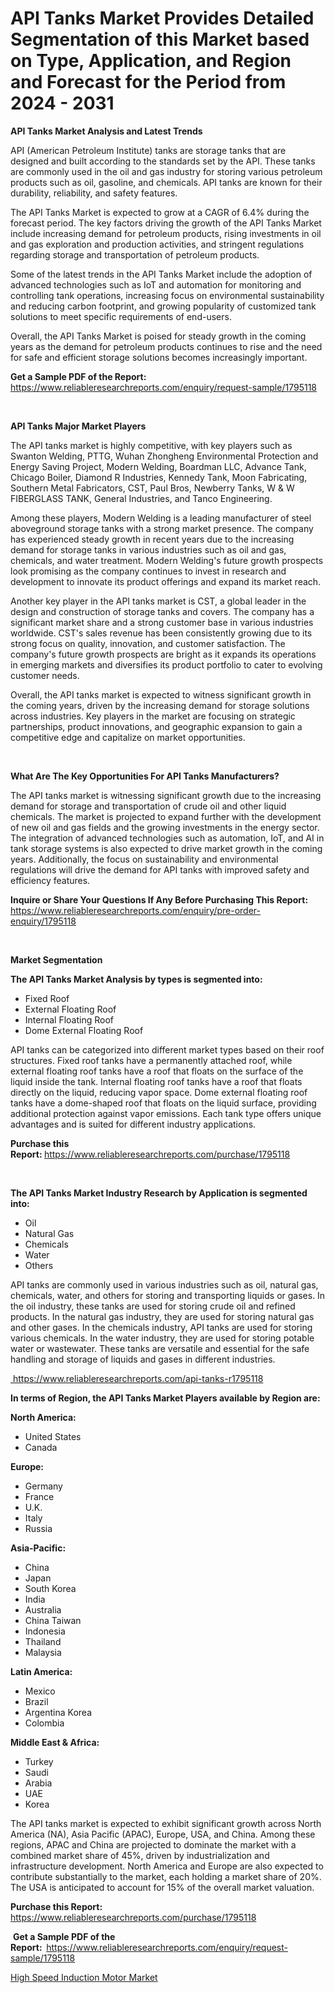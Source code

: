 <p><h1>API Tanks Market Provides Detailed Segmentation of this Market based on Type, Application, and Region and Forecast for the Period from 2024 - 2031</h1></p><p><strong>API Tanks Market Analysis and Latest Trends</strong></p>
<p><p>API (American Petroleum Institute) tanks are storage tanks that are designed and built according to the standards set by the API. These tanks are commonly used in the oil and gas industry for storing various petroleum products such as oil, gasoline, and chemicals. API tanks are known for their durability, reliability, and safety features.</p><p>The API Tanks Market is expected to grow at a CAGR of 6.4% during the forecast period. The key factors driving the growth of the API Tanks Market include increasing demand for petroleum products, rising investments in oil and gas exploration and production activities, and stringent regulations regarding storage and transportation of petroleum products.</p><p>Some of the latest trends in the API Tanks Market include the adoption of advanced technologies such as IoT and automation for monitoring and controlling tank operations, increasing focus on environmental sustainability and reducing carbon footprint, and growing popularity of customized tank solutions to meet specific requirements of end-users.</p><p>Overall, the API Tanks Market is poised for steady growth in the coming years as the demand for petroleum products continues to rise and the need for safe and efficient storage solutions becomes increasingly important.</p></p>
<p><strong>Get a Sample PDF of the Report:&nbsp;</strong> <a href="https://www.reliableresearchreports.com/enquiry/request-sample/1795118">https://www.reliableresearchreports.com/enquiry/request-sample/1795118</a></p>
<p>&nbsp;</p>
<p><strong>API Tanks Major Market Players</strong></p>
<p><p>The API tanks market is highly competitive, with key players such as Swanton Welding, PTTG, Wuhan Zhongheng Environmental Protection and Energy Saving Project, Modern Welding, Boardman LLC, Advance Tank, Chicago Boiler, Diamond R Industries, Kennedy Tank, Moon Fabricating, Southern Metal Fabricators, CST, Paul Bros, Newberry Tanks, W & W FIBERGLASS TANK, General Industries, and Tanco Engineering.</p><p>Among these players, Modern Welding is a leading manufacturer of steel aboveground storage tanks with a strong market presence. The company has experienced steady growth in recent years due to the increasing demand for storage tanks in various industries such as oil and gas, chemicals, and water treatment. Modern Welding's future growth prospects look promising as the company continues to invest in research and development to innovate its product offerings and expand its market reach.</p><p>Another key player in the API tanks market is CST, a global leader in the design and construction of storage tanks and covers. The company has a significant market share and a strong customer base in various industries worldwide. CST's sales revenue has been consistently growing due to its strong focus on quality, innovation, and customer satisfaction. The company's future growth prospects are bright as it expands its operations in emerging markets and diversifies its product portfolio to cater to evolving customer needs.</p><p>Overall, the API tanks market is expected to witness significant growth in the coming years, driven by the increasing demand for storage solutions across industries. Key players in the market are focusing on strategic partnerships, product innovations, and geographic expansion to gain a competitive edge and capitalize on market opportunities.</p></p>
<p>&nbsp;</p>
<p><strong>What Are The Key Opportunities For API Tanks Manufacturers?</strong></p>
<p><p>The API tanks market is witnessing significant growth due to the increasing demand for storage and transportation of crude oil and other liquid chemicals. The market is projected to expand further with the development of new oil and gas fields and the growing investments in the energy sector. The integration of advanced technologies such as automation, IoT, and AI in tank storage systems is also expected to drive market growth in the coming years. Additionally, the focus on sustainability and environmental regulations will drive the demand for API tanks with improved safety and efficiency features.</p></p>
<p><strong>Inquire or Share Your Questions If Any Before Purchasing This Report:</strong> <a href="https://www.reliableresearchreports.com/enquiry/pre-order-enquiry/1795118">https://www.reliableresearchreports.com/enquiry/pre-order-enquiry/1795118</a></p>
<p>&nbsp;</p>
<p><strong>Market Segmentation</strong></p>
<p><strong>The API Tanks Market Analysis by types is segmented into:</strong></p>
<p><ul><li>Fixed Roof</li><li>External Floating Roof</li><li>Internal Floating Roof</li><li>Dome External Floating Roof</li></ul></p>
<p><p>API tanks can be categorized into different market types based on their roof structures. Fixed roof tanks have a permanently attached roof, while external floating roof tanks have a roof that floats on the surface of the liquid inside the tank. Internal floating roof tanks have a roof that floats directly on the liquid, reducing vapor space. Dome external floating roof tanks have a dome-shaped roof that floats on the liquid surface, providing additional protection against vapor emissions. Each tank type offers unique advantages and is suited for different industry applications.</p></p>
<p><strong>Purchase this Report:&nbsp;</strong><a href="https://www.reliableresearchreports.com/purchase/1795118">https://www.reliableresearchreports.com/purchase/1795118</a></p>
<p>&nbsp;</p>
<p><strong>The API Tanks Market Industry Research by Application is segmented into:</strong></p>
<p><ul><li>Oil</li><li>Natural Gas</li><li>Chemicals</li><li>Water</li><li>Others</li></ul></p>
<p><p>API tanks are commonly used in various industries such as oil, natural gas, chemicals, water, and others for storing and transporting liquids or gases. In the oil industry, these tanks are used for storing crude oil and refined products. In the natural gas industry, they are used for storing natural gas and other gases. In the chemicals industry, API tanks are used for storing various chemicals. In the water industry, they are used for storing potable water or wastewater. These tanks are versatile and essential for the safe handling and storage of liquids and gases in different industries.</p></p>
<p><a href="https://www.reliableresearchreports.com/api-tanks-r1795118">&nbsp;https://www.reliableresearchreports.com/api-tanks-r1795118</a></p>
<p><strong>In terms of Region, the API Tanks Market Players available by Region are:</strong></p>
<p>
    <p> <strong> North America: </strong>
        <ul>
            <li>United States</li>
            <li>Canada</li>
        </ul>
        </p> 
    <p> <strong> Europe: </strong>
        <ul>
            <li>Germany</li>
            <li>France</li>
            <li>U.K.</li>
            <li>Italy</li>
            <li>Russia</li>
        </ul>
        </p> 
    <p> <strong> Asia-Pacific: </strong>
        <ul>
            <li>China</li>
            <li>Japan</li>
            <li>South Korea</li>
            <li>India</li>
            <li>Australia</li>
            <li>China Taiwan</li>
            <li>Indonesia</li>
            <li>Thailand</li>
            <li>Malaysia</li>
        </ul>
        </p> 
    <p> <strong> Latin America: </strong>
        <ul>
            <li>Mexico</li>
            <li>Brazil</li>
            <li>Argentina Korea</li>
            <li>Colombia</li>
        </ul>
        </p> 
    <p> <strong> Middle East & Africa: </strong>
        <ul>
            <li>Turkey</li>
            <li>Saudi</li>
            <li>Arabia</li>
            <li>UAE</li>
            <li>Korea</li>
        </ul>
    </p>
    </p>
<p><p>The API tanks market is expected to exhibit significant growth across North America (NA), Asia Pacific (APAC), Europe, USA, and China. Among these regions, APAC and China are projected to dominate the market with a combined market share of 45%, driven by industrialization and infrastructure development. North America and Europe are also expected to contribute substantially to the market, each holding a market share of 20%. The USA is anticipated to account for 15% of the overall market valuation.</p></p>
<p><strong>Purchase this Report: </strong><a href="https://www.reliableresearchreports.com/purchase/1795118">https://www.reliableresearchreports.com/purchase/1795118</a></p>
<p>&nbsp;<strong>Get a Sample PDF of the Report:&nbsp;&nbsp;</strong><a href="https://www.reliableresearchreports.com/enquiry/request-sample/1795118">https://www.reliableresearchreports.com/enquiry/request-sample/1795118</a></p>
<p><strong></strong></p>
<p><p><a href="https://github.com/pennyaldbrittonh658/Market-Research-Report-List-1/blob/main/high-speed-induction-motor-market.md">High Speed Induction Motor Market</a></p></p>